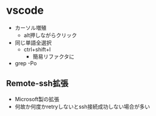 # vscode

* カーソル増殖
  * alt押しながらクリック
* 同じ単語全選択
  * ctrl+shift+l
    * 簡易リファクタに
* grep -Po

## Remote-ssh拡張

* Microsoft製の拡張
* 何故か何度かretryしないとssh接続成功しない場合が多い
